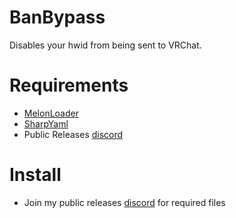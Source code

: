 # BanBypass
Disables your hwid from being sent to VRChat.

# Requirements
- [MelonLoader](https://github.com/HerpDerpinstine/MelonLoader)
- [SharpYaml](https://github.com/xoofx/SharpYaml)
- Public Releases [discord](https://discord.gg/PMmbwc2)

# Install
- Join my public releases [discord](https://discord.gg/PMmbwc2) for required files
